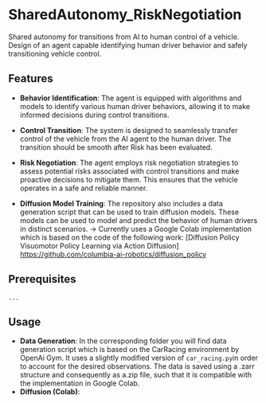 # SharedAutonomy_RiskNegotiation

Shared autonomy for transitions from AI to human control of a vehicle. Design of an agent capable identifying human driver behavior and safely transitioning vehicle control.

## Features

- **Behavior Identification**: The agent is equipped with algorithms and models to identify various human driver behaviors, allowing it to make informed decisions during control transitions.

- **Control Transition**: The system is designed to seamlessly transfer control of the vehicle from the AI agent to the human driver. The transition should be smooth after Risk has been evaluated.

- **Risk Negotiation**: The agent employs risk negotiation strategies to assess potential risks associated with control transitions and make proactive decisions to mitigate them. This ensures that the vehicle operates in a safe and reliable manner.

- **Diffusion Model Training**: The repository also includes a data generation script that can be used to train diffusion models. These models can be used to model and predict the behavior of human drivers in distinct scenarios.
-> Currently uses a Google Colab implementation which is based on the code of the following work: [Diffusion Policy
Visuomotor Policy Learning via Action Diffusion] https://github.com/columbia-ai-robotics/diffusion_policy 

## Prerequisites

```
...

```

## Usage

- **Data Generation**: In the corresponding folder you will find data generation script which is based on the CarRacing environment by OpenAi Gym. It uses a slightly modified version of `car_racing.py`in order to account for the desired observations. The data is saved using a .zarr structure and consequently as a.zip file, such that it is compatible with the implementation in Google Colab.
- **Diffusion (Colab)**: 
